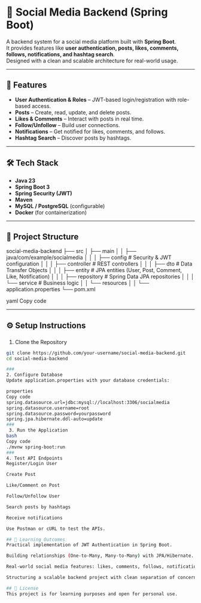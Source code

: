 # 📱 Social Media Backend (Spring Boot)

A backend system for a social media platform built with **Spring Boot**.  
It provides features like **user authentication, posts, likes, comments, follows, notifications, and hashtag search**.  
Designed with a clean and scalable architecture for real-world usage.

---

## 🚀 Features
- **User Authentication & Roles** – JWT-based login/registration with role-based access.  
- **Posts** – Create, read, update, and delete posts.  
- **Likes & Comments** – Interact with posts in real time.  
- **Follow/Unfollow** – Build user connections.  
- **Notifications** – Get notified for likes, comments, and follows.  
- **Hashtag Search** – Discover posts by hashtags.  

---

## 🛠 Tech Stack
- **Java 23**  
- **Spring Boot 3**  
- **Spring Security (JWT)**  
- **Maven**  
- **MySQL / PostgreSQL** (configurable)  
- **Docker** (for containerization)  

---

## 📂 Project Structure
social-media-backend
├── src
│ ├── main
│ │ ├── java/com/example/socialmedia
│ │ │ ├── config # Security & JWT configuration
│ │ │ ├── controller # REST controllers
│ │ │ ├── dto # Data Transfer Objects
│ │ │ ├── entity # JPA entities (User, Post, Comment, Like, Notification)
│ │ │ ├── repository # Spring Data JPA repositories
│ │ │ └── service # Business logic
│ │ └── resources
│ │ └── application.properties
└── pom.xml

yaml
Copy code

---

## ⚙️ Setup Instructions

### 
1. Clone the Repository
```bash
git clone https://github.com/your-username/social-media-backend.git
cd social-media-backend

###
2. Configure Database
Update application.properties with your database credentials:

properties
Copy code
spring.datasource.url=jdbc:mysql://localhost:3306/socialmedia
spring.datasource.username=root
spring.datasource.password=yourpassword
spring.jpa.hibernate.ddl-auto=update
###
 3. Run the Application
bash
Copy code
./mvnw spring-boot:run
###
4. Test API Endpoints
Register/Login User

Create Post

Like/Comment on Post

Follow/Unfollow User

Search posts by hashtags

Receive notifications

Use Postman or cURL to test the APIs.

## 📖 Learning Outcomes
Practical implementation of JWT Authentication in Spring Boot.

Building relationships (One-to-Many, Many-to-Many) with JPA/Hibernate.

Real-world social media features: likes, comments, follows, notifications.

Structuring a scalable backend project with clean separation of concerns.

## 📝 License
This project is for learning purposes and open for personal use.
